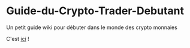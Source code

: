 # Guide-du-Crypto-Trader-Debutant
Un petit guide wiki pour débuter dans le monde des crypto monnaies

C'est [ici](https://github.com/shazz/Guide-du-Crypto-Trader-Debutant/wiki) !
